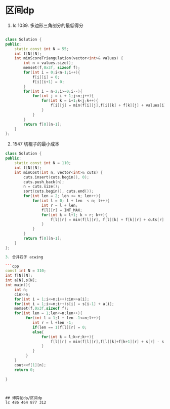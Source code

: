 <!--
 * @Author: zzzzztw
 * @Date: 2023-04-02 13:53:38
 * @LastEditors: Do not edit
 * @LastEditTime: 2023-07-09 09:28:19
 * @FilePath: /myLearning/算法/leetcode/区间dp模板.md
-->

# 区间dp




1. lc 1039. 多边形三角剖分的最低得分
```cpp

class Solution {
public:
    static const int N = 55;
    int f[N][N];
    int minScoreTriangulation(vector<int>& values) {
        int n = values.size();
        memset(f,0x3f, sizeof f);
        for(int i = 0;i<n-1;i++){
            f[i][i] = 0;
            f[i][i+1] = 0;
        } 
        for(int i = n-2;i>=0;i--){
            for(int j = i + 1;j<n;j++){
                for(int k = i+1;k<j;k++){
                    f[i][j] = min(f[i][j],f[i][k] + f[k][j] + values[i] * values[k] * values[j]);
                }
            }
        }
        return f[0][n-1];
    }
};

```

2. 1547 切棍子的最小成本


```cpp
class Solution {
public:
    static const int N = 110;
    int f[N][N];
    int minCost(int n, vector<int>& cuts) {
        cuts.insert(cuts.begin(), 0);
        cuts.push_back(n);
        n = cuts.size();
        sort(cuts.begin(), cuts.end());
        for(int len = 2; len <= n; len++){
            for(int l = 0; l + len  < n; l++){
                int r = l + len;
                f[l][r] = INT_MAX;
                for(int k = l+1; k < r; k++){
                    f[l][r] = min(f[l][r], f[l][k] + f[k][r] + cuts[r] - cuts[l]);
                }
            }
        }
        return f[0][n-1];
    }
};

3. 合并石子 acwing

```cpp
const int N = 310;
int f[N][N];
int a[N],s[N];
int main(){
    int n;
    cin>>n;
    for(int i = 1;i<=n;i++)cin>>a[i];
    for(int i = 1;i<=n;i++)s[i] = s[i-1] + a[i];
    memset(f,0x3f,sizeof f);
    for(int len = 1;len<=n;len++){
         for(int l = 1;l + len -1<=n;l++){
            int r = l +len -1;
            if(len == 1)f[l][r] = 0;
            else{
                for(int k = l;k<r;k++){
                    f[l][r] = min(f[l][r],f[l][k]+f[k+1][r] + s[r] - s[l-1]);
                }                      
            }
         }
    }
    cout<<f[1][n];
    return 0;
    
}

```



```


## 博弈论dp/区间dp
lc 486 464 877 312